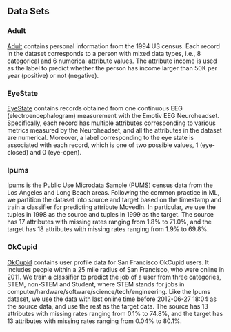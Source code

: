 ## Data Sets

### Adult
[Adult](https://archive.ics.uci.edu/ml/datasets/Adult.) contains personal information from the 1994 US census. Each record in the dataset corresponds to a person with mixed data types, i.e., 8 categorical and 6 numerical attribute values.
The attribute income is used as the label to predict whether the person has income larger than 50K per year (positive) or not (negative).

### EyeState
[EyeState](http://archive.ics.uci.edu/ml/datasets/EEG+Eye+State.) contains records obtained from one continuous EEG (electroencephalogram) measurement with the Emotiv EEG Neuroheadset. Specifically, each record has multiple attributes
corresponding to various metrics measured by the Neuroheadset, and all the attributes in the dataset are numerical. Moreover, a label corresponding to the eye state is associated with each record, which is one of two possible values, 1 (eye-closed) and 0 (eye-open).

### Ipums
[Ipums](https://www.openml.org/d/381) is the Public Use Microdata Sample (PUMS) census data from the Los Angeles and Long Beach areas. Following the common practice in ML, we partition the dataset into source and target based on the timestamp and train a classifier for predicting attribute MovedIn. In particular, we use the tuples in 1998 as the source and tuples in 1999 as the target. The source has 17 attributes with missing rates ranging from 1.8% to 71.0%, and the target has 18 attributes with missing rates ranging from 1.9% to 69.8%.

### OkCupid
[OkCupid](https://www.openml.org/d/41440) contains user profile data for San Francisco OkCupid users. It includes people within a 25 mile radius of San Francisco, who were online in 2011. We train a classifier to predict the job of a user from three categories, STEM, non-STEM and Student, where STEM stands for jobs in computer/hardware/software/science/tech/engineering. Like the Ipums dataset, we use the data with last online time before 2012-06-27 18:04 as the source
data, and use the rest as the target data. The source has 13 attributes with missing rates ranging from 0.1% to 74.8%, and the target has 13 attributes with missing rates ranging from 0.04% to 80.1%.
